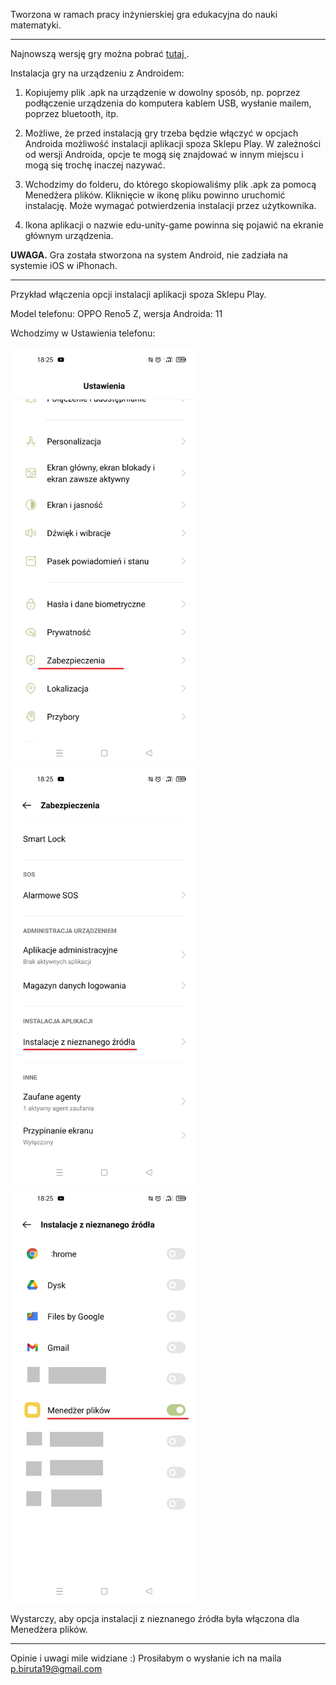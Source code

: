 


Tworzona w ramach pracy inżynierskiej gra edukacyjna do nauki matematyki.



* * *

Najnowszą wersję gry można pobrać <a href='https://github.com/pala19/edu-unity-game/releases/download/v.1.0-beta/edu-unity-game-v-2-0.apk'> tutaj </a>.

Instalacja gry na urządzeniu z Androidem:

1) Kopiujemy plik .apk na urządzenie w dowolny sposób, np. poprzez podłączenie urządzenia do komputera kablem USB, wysłanie mailem, poprzez bluetooth, itp.

2) Możliwe, że przed instalacją gry trzeba będzie włączyć w opcjach Androida możliwość instalacji aplikacji spoza Sklepu Play. W zależności od wersji Androida, opcje te mogą się znajdować w innym miejscu i mogą się trochę inaczej nazywać.
3) Wchodzimy do folderu, do którego skopiowaliśmy plik .apk za pomocą Menedżera plików. Kliknięcie w ikonę pliku powinno uruchomić instalację. Może wymagać potwierdzenia instalacji przez użytkownika.
4) Ikona aplikacji o nazwie edu-unity-game powinna się pojawić na ekranie głównym urządzenia.

<b>UWAGA.</b> Gra została stworzona na system Android, nie zadziała na systemie iOS w iPhonach.

* * *

Przykład włączenia opcji instalacji aplikacji spoza Sklepu Play.

Model telefonu: OPPO Reno5 Z, wersja Androida: 11

Wchodzimy w Ustawienia telefonu:


<img src="Screenshot_Android1.jpg" width="300">
<img src="Screenshot_Android2.jpg" width="300">
<img src="Screenshot_Android3.jpg" width="300">

Wystarczy, aby opcja instalacji z nieznanego źródła była włączona dla Menedżera plików.

* * *

Opinie i uwagi mile widziane :) Prosiłabym o wysłanie ich na maila p.biruta19@gmail.com

